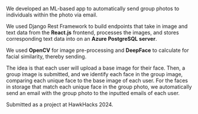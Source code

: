 We developed an ML-based app to automatically send group photos to individuals within the photo via email.

We used Django Rest Framework to build endpoints that take in image and text data from the **React.js** frontend, processes the images, and stores corresponding text data into on an **Azure PostgreSQL server**.

We used **OpenCV** for image pre-processing and **DeepFace** to calculate for facial similarity, thereby sending.

The idea is that each user will upload a base image for their face.
Then, a group image is submitted, and we identify each face in the group image, comparing each unique face to the base image of each user.
For the faces in storage that match each unique face in the group photo, we automatically send an email with the group photo to the inputted emails of each user.

Submitted as a project at HawkHacks 2024.


